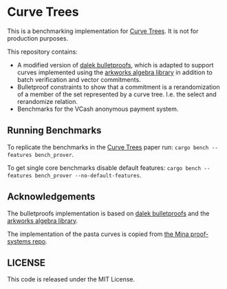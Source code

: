 # Curve Trees

This is a benchmarking implementation for [Curve Trees](https://eprint.iacr.org/2022/756). It is not for production purposes.

This repository contains:
- A modified version of [dalek bulletproofs](https://github.com/dalek/bulletproofs), 
which is adapted to support curves implemented using the [arkworks algebra library](https://github.com/arkworks-rs/algebra)
in addition to batch verification and vector commitments.
- Bulletproof constraints to show that a commitment is a rerandomization of a member of the set represented by a curve tree. I.e. the select and rerandomize relation.
- Benchmarks for the VCash anonymous payment system.

## Running Benchmarks

To replicate the benchmarks in the [Curve Trees](https://eprint.iacr.org/2022/756) paper run: `cargo bench --features bench_prover`.

To get single core benchmarks disable default features: `cargo bench --features bench_prover --no-default-features`.

## Acknowledgements

The bulletproofs implementation is based on [dalek bulletproofs](https://github.com/dalek/bulletproofs) and the [arkworks algebra library](https://github.com/arkworks-rs/algebra).

The implementation of the pasta curves is copied from [the Mina proof-systems repo](https://github.com/o1-labs/proof-systems/tree/master/curves).


## LICENSE

This code is released under the MIT License.
